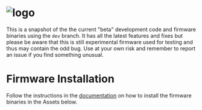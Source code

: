 # ![logo](https://github.com/proddy/EMS-ESP/blob/main/media/EMS-ESP_logo_dark.png)

This is a snapshot of the the current "beta" development code and firmware binaries using the `dev` branch. It has all the latest features and fixes but please be aware that this is still experimental firmware used for testing and thus may contain the odd bug. Use at your own risk and remember to report an issue if you find something unusual.

# Firmware Installation

Follow the instructions in the [documentation](https://emsesp.github.io/docs) on how to install the firmware binaries in the Assets below.

